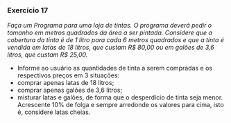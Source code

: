 ### Exercício 17
*Faça um Programa para uma loja de tintas. O programa deverá pedir o tamanho em metros quadrados da área a ser pintada. Considere que a cobertura da tinta é de 1 litro para cada 6 metros quadrados e que a tinta é vendida em latas de 18 litros, que custam R$ 80,00 ou em galões de 3,6 litros, que custam R$ 25,00.*

   - Informe ao usuário as quantidades de tinta a serem compradas e os respectivos preços em 3 situações:
   - comprar apenas latas de 18 litros;
   - comprar apenas galões de 3,6 litros;
   - misturar latas e galões, de forma que o desperdício de tinta seja menor. Acrescente 10% de folga e sempre arredonde os valores para cima, isto é, considere latas cheias.